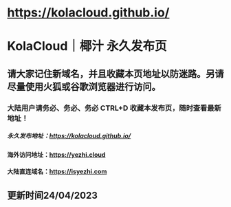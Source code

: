 # https://kolacloud.github.io/

# KolaCloud｜椰汁 永久发布页
## 请大家记住新域名，并且收藏本页地址以防迷路。另请尽量使用火狐或谷歌浏览器进行访问。
### 大陆用户请务必、务必、务必 CTRL+D 收藏本发布页，随时查看最新地址！

##### 永久发布地址：https://kolacloud.github.io/

#### 海外访问地址：https://yezhi.cloud

#### 大陆直连域名：https://isyezhi.com

## 更新时间24/04/2023